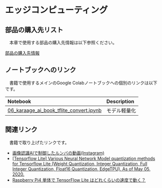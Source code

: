 # エッジコンピューティング

## 部品の購入先リスト
　本章で使用する部品の購入先情報は以下参照ください。

[部品の購入先情報](./PARTS_LIST.md)


## ノートブックへのリンク
　書籍で使用するメインのGoogle Colabノートブックへの個別のリンクは以下です。

| Notebook  | Description |
|:-|:-|
| [06_karaage_ai_book_tflite_convert.ipynb](https://colab.research.google.com/drive/1AutFtt-bh0JEQI45Ue4w99_LNe2qXn-9?usp=sharing)  | モデル軽量化 |

## 関連リンク
　書籍で取り上げたリンクです。

- [画像認識AIで制御したルンバの動画(Instagram)](https://www.instagram.com/p/B7gERcFAhLG/) 
- [[Tensorflow Lite] Various Neural Network Model quantization methods for Tensorflow Lite (Weight Quantization, Integer Quantization, Full Integer Quantization, Float16 Quantization, EdgeTPU). As of May 05, 2020.](https://qiita.com/PINTO/items/008c54536fca690e0572) 
- [Raspberry Pi4 単体で TensorFlow Lite はどれくらいの速度で動く？](https://qiita.com/terryky/items/243000fcfcb89af11510) 
